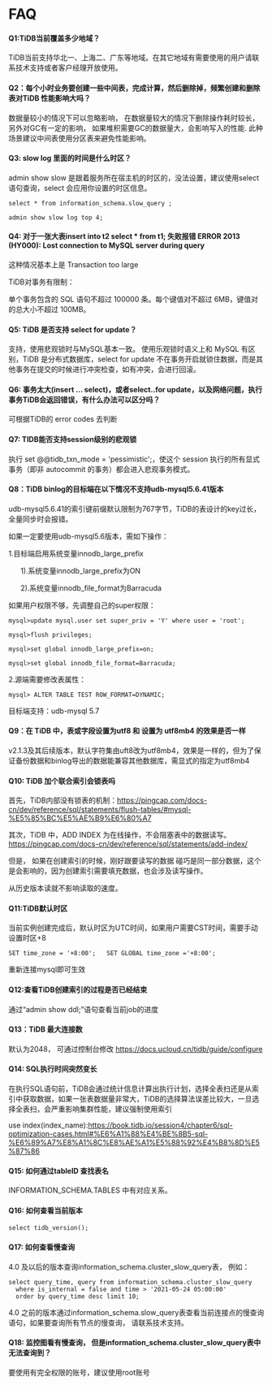 # FAQ


#### Q1:TiDB当前覆盖多少地域？

TiDB当前支持华北一、上海二、广东等地域。在其它地域有需要使用的用户请联系技术支持或者客户经理开放使用。

#### Q2：每个小时业务要创建一些中间表，完成计算，然后删除掉，频繁创建和删除表对TiDB 性能影响大吗？

数据量较小的情况下可以忽略影响， 在数据量较大的情况下删除操作耗时较长，另外对GC有一定的影响， 如果堆积需要GC的数据量大，会影响写入的性能. 此种场景建议中间表使用分区表来避免性能影响。

#### Q3: slow log 里面的时间是什么时区？

admin show slow 是跟着服务所在宿主机的时区的，没法设置，建议使用select语句查询，select 会应用你设置的时区信息。

```
select * from information_schema.slow_query ;

admin show slow log top 4;
```

#### Q4: 对于一张大表insert into t2 select * from t1; 失败报错 ERROR 2013 (HY000): Lost connection to MySQL server during query

这种情况基本上是 Transaction too large

TiDB对事务有限制：

单个事务包含的 SQL 语句不超过 100000 条。每个键值对不超过 6MB，键值对的总大小不超过 100MB。

#### Q5: TiDB 是否支持 select for update？

支持，使用悲观锁时与MySQL基本一致。 使用乐观锁时语义上和 MySQL 有区别，TiDB 是分布式数据库，select for update 不在事务开启就锁住数据，而是其他事务在提交的时候进行冲突检查，如有冲突，会进行回滚。

#### Q6: 事务太大(insert ... select)，或者select..for update，以及网络问题，执行事务TiDB会返回错误，有什么办法可以区分吗？

可根据TiDB的 error codes 去判断


#### Q7: TIDB能否支持session级别的悲观锁

执行 set @@tidb_txn_mode = 'pessimistic';，使这个 session 执行的所有显式事务（即非 autocommit 的事务）都会进入悲观事务模式。


#### Q8：TiDB binlog的目标端在以下情况不支持udb-mysql5.6.41版本

udb-mysql5.6.41的索引键前缀默认限制为767字节，TiDB的表设计的key过长，全量同步时会报错。

如果一定要使用udb-mysql5.6版本，需如下操作：

1.目标端启用系统变量innodb_large_prefix

      1).系统变量innodb_large_prefix为ON

      2).系统变量innodb_file_format为Barracuda

如果用户权限不够，先调整自己的super权限：
```
mysql>update mysql.user set super_priv = 'Y' where user = 'root';

mysql>flush privileges;

mysql>set global innodb_large_prefix=on;

mysql>set global innodb_file_format=Barracuda;
```

2.源端需要修改表属性：

```
mysql> ALTER TABLE TEST ROW_FORMAT=DYNAMIC;
```

目标端支持：udb-mysql 5.7


#### Q9：在 TiDB 中，表或字段设置为utf8 和 设置为 utf8mb4 的效果是否一样

v2.1.3及其后续版本，默认字符集由uft8改为utf8mb4，效果是一样的，但为了保证备份数据和binlog导出的数据能兼容其他数据库，需显式的指定为utf8mb4

#### Q10: TiDB 加个联合索引会锁表吗

首先，TiDB内部没有锁表的机制：https://pingcap.com/docs-cn/dev/reference/sql/statements/flush-tables/#mysql-%E5%85%BC%E5%AE%B9%E6%80%A7

其次，TiDB 中，ADD INDEX 为在线操作，不会阻塞表中的数据读写。https://pingcap.com/docs-cn/dev/reference/sql/statements/add-index/

但是， 如果在创建索引的时候，刚好跟要读写的数据 碰巧是同一部分数据，这个是会影响的，因为创建索引需要填充数据，也会涉及读写操作。

从历史版本读就不影响读取的速度。


#### Q11:TiDB默认时区

当前实例创建完成后，默认时区为UTC时间，如果用户需要CST时间，需要手动设置时区+8

```
SET time_zone = '+8:00';   SET GLOBAL time_zone ='+8:00';
```

重新连接mysql即可生效


#### Q12:查看TiDB创建索引的过程是否已经结束

通过“admin show ddl;”语句查看当前job的进度


#### Q13：TiDB 最大连接数

默认为2048， 可通过控制台修改 https://docs.ucloud.cn/tidb/guide/configure

#### Q14: SQL执行时间突然变长

在执行SQL语句前，TiDB会通过统计信息计算出执行计划，选择全表扫还是从索引中获取数据，如果一张表数据量非常大，TiDB的选择算法误差比较大，一旦选择全表扫，会严重影响集群性能，建议强制使用索引

use index(index_name):https://book.tidb.io/session4/chapter6/sql-optimization-cases.html#%E6%A1%88%E4%BE%8B5-sql-%E6%89%A7%E8%A1%8C%E8%AE%A1%E5%88%92%E4%B8%8D%E5%87%86

#### Q15: 如何通过tableID 查找表名

INFORMATION_SCHEMA.TABLES 中有对应关系。

#### Q16: 如何查看当前版本

```
select tidb_version();
```

#### Q17: 如何查看慢查询

4.0 及以后的版本查询information_schema.cluster_slow_query表， 例如：
```
select query_time, query from information_schema.cluster_slow_query 
  where is_internal = false and time > '2021-05-24 05:00:00' 
  order by query_time desc limit 10;
```

4.0 之前的版本通过information_schema.slow_query表查看当前连接点的慢查询语句，如果要查询所有节点的慢查询， 请联系技术支持。

#### Q18: 监控图看有慢查询， 但是information_schema.cluster_slow_query表中无法查询到？

要使用有完全权限的账号，建议使用root账号
